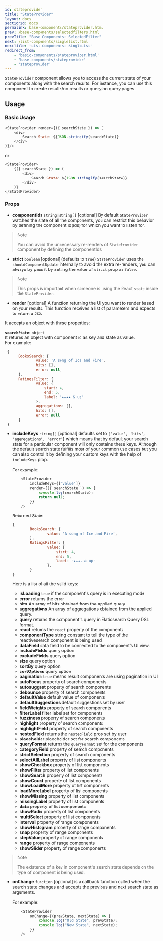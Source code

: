 ```yaml
---
id: stateprovider
title: "StateProvider"
layout: docs
sectionid: docs
permalink: base-components/stateprovider.html
prev: /base-components/selectedfilters.html
prevTitle: "Base Components: SelectedFilter"
next: /list-components/singlelist.html
nextTitle: "List Components: SingleList"
redirect_from:
    - 'basic-components/stateprovider.html'
    - 'base-components/stateprovider'
    - 'stateprovider'
---
```


`StateProvider` component allows you to access the current state of your components along with the search results. For instance, you can use this component to create results/no results or query/no query pages.

## Usage

### Basic Usage

```js
<StateProvider render={({ searchState }) => (
	<div>
		Search State: ${JSON.stringify(searchState)}
	</div>
)}/>
```
or
```js
<StateProvider>
	{({ searchState }) => (
		<div>
			Search State: ${JSON.stringify(searchState)}
		</div>
	)}
</StateProvider>
```

### Props

- **componentIds** `string|string[]` [optional]
	By default `StateProvider` watches the state of all the components, you can restrict this behavior by defining the component id(ids) for which you want to listen for.

> Note
>
> You can avoid the unnecessary re-renders of `StateProvider` component by defining the componentIds.


- **strict** `boolean` [optional] (defaults to `true`)
	`StateProvider` uses the `shouldComponentUpdate` internally to avoid the extra re-renders, you can always by pass it by setting the value of `strict` prop as `false`.

> Note
>
> This props is important when someone is using the React `state` inside the `StateProvider`.


- **render** [optional]
 A function returning the UI you want to render based on your results. This function receives a list of parameters and expects to return a `JSX`.

 It accepts an object with these properties:<br/>

  **`searchState`**: `object`<br/>
  It returns an object with component id as key and state as value.<br/>
  For example:

  ```js
   {
	   	BooksSearch: {
				value: 'A song of Ice and Fire',
				hits: [],
				error: null,
	   	},
	   	RatingsFilter: {
				value: {
					start: 4,
					end: 5,
					label: "★★★★ & up"
				},
				aggregations: [],
				hits: [],
				error: null
	   	}
   }
  ```
- **includeKeys** `string[]` [optional]
	defaults set to `['value', 'hits', 'aggregations', 'error']` which means that by default your search state for a particular component will only contains these keys. Although the default search state fulfills most of your common use cases but you can also control it by defining your custom keys with the help of `includeKeys` prop.<br/><br/>
	For example:

	```js
		<StateProvider
			includeKeys={['value']}
			render={({ searchState }) => {
				console.log(searchState);
				return null;
			}}
		/>
	```
	Returned State:

	```js
	{
			BooksSearch: {
					value: 'A song of Ice and Fire',
			},
			RatingsFilter: {
					value: {
						start: 4,
						end: 5,
						label: "★★★★ & up"
					},
			}
	}
	```

	Here is a list of all the valid keys:

	- **isLoading** `true` if the component's query is in executing mode
	- **error** returns the error
	- **hits** An array of hits obtained from the applied query.
	- **aggregations** An array of aggregations obtained from the applied query.
	- **query** returns the component's query in Elaticsearch Query DSL format.
	- **react** returns the `react` property of the components
	- **componentType** string constant to tell the type of the reactivesearch component is being used.
	- **dataField** data field to be connected to the component’s UI view.
	- **includeFields** query option
	- **excludeFields** query option
	- **size** query option
	- **sortBy** query option
	- **sortOptions** query option
	- **pagination** `true` means result components are using pagination in UI
	- **autoFocus** property of search components
	- **autosuggest** property of search components
	- **debounce** property of search components
	- **defaultValue** default value of components
	- **defaultSuggestions** default suggestions set by user
	- **fieldWeights** property of search components
	- **filterLabel** filter label set for components
	- **fuzziness** property of search components
	- **highlight** property of search components
	- **highlightField** property of search components
	- **nestedField** returns the `nestedField` prop set by user
	- **placeholder** placeholder set for search components
	- **queryFormat** returns the `queryFormat` set for the components
	- **categoryField** property of search components
	- **strictSelection** property of search components
	- **selectAllLabel** property of list components
	- **showCheckbox** property of list components
	- **showFilter** property of list components
	- **showSearch** property of list components
	- **showCount** property of list components
	- **showLoadMore** property of list components
	- **loadMoreLabel** property of list components
	- **showMissing** property of list components
	- **missingLabel** property of list components
	- **data** property of list components
	- **showRadio** property of list components
	- **multiSelect** property of list components
	- **interval** property of range components
	- **showHistogram** property of range components
	- **snap** property of range components
	- **stepValue** property of range components
	- **range** property of range components
	- **showSlider** property of range components

> Note
>
> The existence of a key in component's search state depends on the type of component is being used.

- **onChange** `function` [optional]
	is a callback function called when the search state changes and accepts the previous and next search state as arguments.
	<br/><br/>
	For example:

	```js
		<StateProvider
			onChange={(prevState, nextState) => {
				console.log("Old State", prevState);
				console.log("New State", nextState);
			}}
		/>
	```
